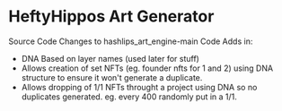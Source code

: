 # HeftyHippos Art Generator
Source Code Changes to hashlips_art_engine-main Code
Adds in:
* DNA Based on layer names (used later for stuff)
* Allows creation of set NFTs (eg. founder nfts for 1 and 2) using DNA structure to ensure it won't generate a duplicate.
* Allows dropping of 1/1 NFTs throught a project using DNA so no duplicates generated. eg. every 400 randomly put in a 1/1.
